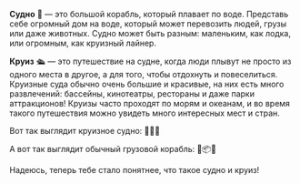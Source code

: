 **Судно** 🚢 — это большой корабль, который плавает по воде. Представь себе огромный дом на воде, который может перевозить людей, грузы или даже животных. Судно может быть разным: маленьким, как лодка, или огромным, как круизный лайнер.

**Круиз** 🛳️ — это путешествие на судне, когда люди плывут не просто из одного места в другое, а для того, чтобы отдохнуть и повеселиться. Круизные суда обычно очень большие и красивые, на них есть много развлечений: бассейны, кинотеатры, рестораны и даже парки аттракционов! Круизы часто проходят по морям и океанам, и во время такого путешествия можно увидеть много интересных мест и стран.

Вот так выглядит круизное судно: 🚢🌊🌞

А вот так выглядит обычный грузовой корабль: 🚢📦🌊

Надеюсь, теперь тебе стало понятнее, что такое судно и круиз!